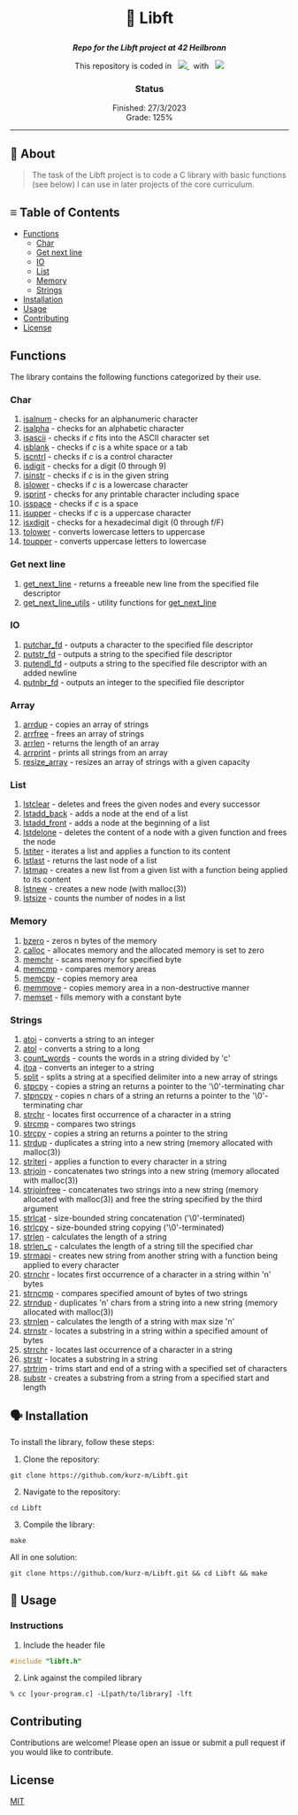 <h1 align="center">
    <p>
        📓 Libft
    </p>
</h1>

<p align="center">
    <b><i>Repo for the Libft project at 42 Heilbronn</i></b>
</p>

<p align="center">
    This repository is coded in&nbsp&nbsp
    <a href="https://skillicons.dev">
        <img src="https://skillicons.dev/icons?i=c" />
    </a>
     &nbsp&nbspwith&nbsp&nbsp
    <a href="https://skillicons.dev">
        <img src="https://skillicons.dev/icons?i=neovim" />
    </a>
</p>

<h3 align="center">
    Status
</h3>

<p align="center">
    Finished: 27/3/2023<br>
    Grade: 125%
</p>

---

## 💾 About
> The task of the Libft project is to code a C library with basic functions (see below) I can use in later projects of the core curriculum.

## ≡ Table of Contents
- [Functions](#functions)
    - [Char](#char)
    - [Get next line](#get-next-line)
    - [IO](#io)
    - [List](#list)
    - [Memory](#memory)
    - [Strings](#strings)
- [Installation](https://github.com/kurz-m/Libft/edit/main/README.md#%EF%B8%8F-installation)
- [Usage](#-usage)
- [Contributing](#contributing)
- [License](#license)

## Functions
The library contains the following functions categorized by their use.

### Char
1. [isalnum](./src/char/ft_isalnum.c) - checks for an alphanumeric character
2. [isalpha](./src/char/ft_isalpha.c) - checks for an alphabetic character
3. [isascii](./src/char/ft_isascii.c) - checks if *c* fits into the ASCII character set
4. [isblank](./src/char/ft_isblank.c) - checks if *c* is a white space or a tab
5. [iscntrl](./src/char/ft_iscntrl.c) - checks if *c* is a control character
6. [isdigit](./src/char/ft_isdigit.c) - checks for a digit (0 through 9)
7. [isinstr](./src/char/ft_isinstr.c) - checks if *c* is in the given string
8. [islower](./src/char/ft_islower.c) - checks if *c* is a lowercase character
9. [isprint](./src/char/ft_isprint.c) - checks for any printable character including space
10. [isspace](./src/char/ft_isspace.c) - checks if *c* is a space
11. [isupper](./src/char/ft_isupper.c) - checks if *c* is a uppercase character
12. [isxdigit](./src/char/ft_isdigit.c) - checks for a hexadecimal digit (0 through f/F)
13. [tolower](./src/char/ft_tolower.c) - converts lowercase letters to uppercase
14. [toupper](./src/char/ft_toupper.c) - converts uppercase letters to lowercase

### Get next line
1. [get_next_line](./src/gnl/ft_get_next_line.c) - returns a freeable new line from the specified file descriptor
2. [get_next_line_utils](./src/gnl/ft_get_next_line_utils.c) - utility functions for [get_next_line](./src/gnl/ft_get_next_line.c)

### IO
1. [putchar_fd](./src/io/ft_putchar_fd.c) - outputs a character to the specified file descriptor
2. [putstr_fd](./src/io/ft_putstr_fd.c) - outputs a string to the specified file descriptor
3. [putendl_fd](./src/io/ft_putendl_fd.c) - outputs a string to the specified file descriptor with an added newline
4. [putnbr_fd](./src/io/ft_putnbr_fd.c) - outputs an integer to the specified file descriptor

### Array
1. [arrdup](./src/array/ft_arrdup.c) - copies an array of strings
2. [arrfree](./src/array/ft_arrfree.c) - frees an array of strings
3. [arrlen](./src/array/ft_arrlen.c) - returns the length of an array
4. [arrprint](./src/array/ft_arrprint.c) - prints all strings from an array
5. [resize_array](./src/array/ft_resize_array.c) - resizes an array of strings with a given capacity

### List
1. [lstclear](./src/list/ft_lstclear.c) - deletes and frees the given nodes and every successor
2. [lstadd_back](./src/list/ft_lstadd_back.c) - adds a node at the end of a list
3. [lstadd_front](./src/list/ft_lstadd_front.c) - adds a node at the beginning of a list
4. [lstdelone](./src/list/ft_lstdelone.c) - deletes the content of a node with a given function and frees the node
5. [lstiter](./src/list/ft_lstiter.c) - iterates a list and applies a function to its content
6. [lstlast](./src/list/ft_lstlast.c) - returns the last node of a list
7. [lstmap](./src/list/ft_lstmap.c) - creates a new list from a given list with a function being applied to its content
8. [lstnew](./src/list/ft_lstnew.c) - creates a new node (with malloc(3))
9. [lstsize](./src/list/ft_lstsize.c) - counts the number of nodes in a list

### Memory
1. [bzero](./src/memory/ft_bzero.c) - zeros n bytes of the memory
2. [calloc](./src/memory/ft_calloc.c) - allocates memory and the allocated memory is set to zero
3. [memchr](./src/memory/ft_memchr.c) - scans memory for specified byte
4. [memcmp](./src/memory/ft_memcmp.c) - compares memory areas
5. [memcpy](./src/memory/ft_memcpy.c) - copies memory area
6. [memmove](./src/memory/ft_memmove.c) - copies memory area in a non-destructive manner
7. [memset](./src/memory/ft_memset.c) - fills memory with a constant byte

### Strings
1. [atoi](./src/string/ft_atoi.c) - converts a string to an integer
2. [atol](./src/string/ft_atol.c) - converts a string to a long
3. [count_words](./src/string/ft_count_words.c) - counts the words in a string divided by 'c'
4. [itoa](./src/string/ft_itoa.c) - converts an integer to a string
5. [split](./src/string/ft_split.c) - splits a string at a specified delimiter into a new array of strings
6. [stpcpy](./src/string/ft_stpcpy.c) - copies a string an returns a pointer to the '\0'-terminating char
7. [stpncpy](./src/string/ft_stpncpy.c) - copies n chars of a string an returns a pointer to the '\0'-terminating char
8. [strchr](./src/string/ft_strchr.c) - locates first occurrence of a character in a string
9. [strcmp](./src/string/ft_strcmp.c) - compares two strings
10. [strcpy](./src/string/ft_strcpy.c) - copies a string an returns a pointer to the string
11. [strdup](./src/string/ft_strdup.c) - duplicates a string into a new string (memory allocated with malloc(3))
12. [striteri](./src/string/ft_striteri.c) - applies a function to every character in a string
13. [strjoin](./src/string/ft_strjoin.c) - concatenates two strings into a new string (memory allocated with malloc(3))
14. [strjoinfree](./src/string/ft_strjoinfree.c) - concatenates two strings into a new string (memory allocated with malloc(3)) and free the string specified by the third argument
15. [strlcat](./src/string/ft_strlcat.c) - size-bounded string concatenation ('\0'-terminated)
16. [strlcpy](./src/string/ft_strlcpy.c) - size-bounded string copying ('\0'-terminated)
17. [strlen](./src/string/ft_strlen.c) - calculates the length of a string
18. [strlen_c](./src/string/ft_strlen_c.c) - calculates the length of a string till the specified char
19. [strmapi](./src/string/ft_strmapi.c) - creates new string from another string with a function being applied to every character
20. [strnchr](./src/string/ft_strnchr.c) - locates first occurrence of a character in a string within 'n' bytes
21. [strncmp](./src/string/ft_strncmp.c) - compares specified amount of bytes of two strings
22. [strndup](./src/string/ft_strndup.c) - duplicates 'n' chars from a string into a new string (memory allocated with malloc(3))
23. [strnlen](./src/string/ft_strnlen.c) - calculates the length of a string with max size 'n'
24. [strnstr](./src/string/ft_strnstr.c) - locates a substring in a string within a specified amount of bytes
25. [strrchr](./src/string/ft_strrchr.c) - locates last occurrence of a character in a string 
26. [strstr](./src/string/ft_strstr.c) - locates a substring in a string
27. [strtrim](./src/string/ft_strtrim.c) - trims start and end of a string with a specified set of characters
28. [substr](./src/string/ft_substr.c) - creates a substring from a string from a specified start and length

## 🗣️ Installation
To install the library, follow these steps:
1. Clone the repository: 
```shell
git clone https://github.com/kurz-m/Libft.git
```

2. Navigate to the repository: 
```shell
cd Libft
```

3. Compile the library:
```shell
make
```

All in one solution:
```shell
git clone https://github.com/kurz-m/Libft.git && cd Libft && make
```

## 🧰 Usage
### Instructions
1. Include the header file
```C
#include "libft.h"
```

2. Link against the compiled library

```shell
% cc [your-program.c] -L[path/to/library] -lft
```
## Contributing
Contributions are welcome! Please open an issue or submit a pull request if you would like to contribute.

## License
[MIT](https://choosealicense.com/licenses/mit/)
